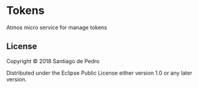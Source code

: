 # Tokens

Atmos micro service for manage tokens

## License

Copyright © 2018 Santiago de Pedro

Distributed under the Eclipse Public License either version 1.0 or any later version.
